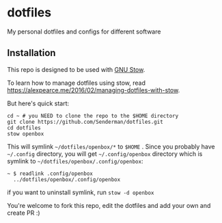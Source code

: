 # dotfiles
My personal dotfiles and configs for different software

## Installation
This repo is designed to be used with [GNU Stow](https://www.gnu.org/software/stow/).

To learn how to manage dotfiles using stow, read https://alexpearce.me/2016/02/managing-dotfiles-with-stow.

But here's quick start:

```
cd ~ # you NEED to clone the repo to the $HOME directory
git clone https://github.com/Senderman/dotfiles.git
cd dotfiles
stow openbox
```
This will symlink `~/dotfiles/openbox/*` to `$HOME` . Since you probably have `~/.config` directory, you will get `~/.config/openbox` directory which is symlink to `~/dotfiles/openbox/.config/openbox`:
```
~ $ readlink .config/openbox
  ../dotfiles/openbox/.config/openbox
```

if you want to uninstall symlink, run `stow -d openbox`

You're welcome to fork this repo, edit the dotfiles and add your own and create PR :)
